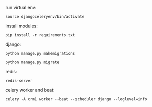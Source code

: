 run virtual env:

    source djangoceleryenv/bin/activate

install modules:

    pip install -r requirements.txt

django:

    python manage.py makemigrations

    python manage.py migrate

redis:

    redis-server

celery worker and beat:

    celery -A crm1 worker --beat --scheduler django --loglevel=info

